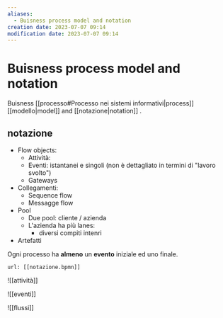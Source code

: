 ```yaml
---
aliases:
  - Buisness process model and notation
creation date: 2023-07-07 09:14
modification date: 2023-07-07 09:14
---
```

# Buisness process model and notation
Buisness [[processo#Processo nei sistemi informativi|process]] [[modello|model]] and [[notazione|notation]] .

## notazione
- Flow objects: 
	- Attività:
	- Eventi: istantanei e singoli (non è dettagliato in termini di "lavoro svolto")
	- Gateways
- Collegamenti: 
	- Sequence flow
	- Messagge flow
- Pool
	- Due pool: cliente / azienda
	- L'azienda ha più lanes:
		- diversi compiti intenri
- Artefatti


Ogni processo ha **almeno** un **evento** iniziale ed uno finale.

```bpmn
url: [[notazione.bpmn]]
```

![[attività]]

![[eventi]]

![[flussi]]
